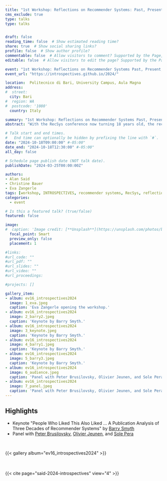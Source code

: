```yaml
---
title: "1st Workshop: Reflections on Recommender Systems: Past, Present, and Future (INTROSPECTIVES)"
cms_exclude: true
type: talks
type: talks


draft: false
reading_time: false  # Show estimated reading time?
share: true  # Show social sharing links?
profile: false  # Show author profile?
commentable: false  # Allow visitors to comment? Supported by the Page, Post, and Docs content types.
editable: false  # Allow visitors to edit the page? Supported by the Page, Post, and Docs content types.

event: "1st Workshop: Reflections on Recommender Systems Past, Present, and Future (INTROSPECTIVES 2024), co-located with RecSys 2024"
event_url: "https://introspectives.github.io/2024/"

location:  Politecnico di Bari, University Campus, Aula Magna
address:
#  street: 
  city: Bari
#  region: WA
#  postcode: '1080'
  country: Italy

summary: "1st Workshop: Reflections on Recommender Systems Past, Present, and Future (INTROSPECTIVES 2024), co-located with RecSys 2024."
abstract: "With the RecSys conference now turning 18 years old, the recommender systems (RS) discipline ventures into 'adulthood'. This workshop serves as a platform for introspection, examining the evolution of RS from its origins in CHI to its current state heavily influenced by and focusing on machine learning. The organizers aim to foster discussions on the past, present, and future of the RS discipline, inviting the community to reflect on key questions such as the maturation of RS, shifts in research focus, and the impact and success of RS in practice. Topics include the changing landscape of RS problems, the evolving role of RS in addressing choice overload to the current motivations driving RS adoption. The workshop encourages open dialogue and critical reflection, bringing forth introspective questions to collaboratively explore the past, present, and future of RS as it transitions into adulthood."

# Talk start and end times.
#   End time can optionally be hidden by prefixing the line with `#`.
date: "2024-10-18T09:00:00" #-05:00"
date_end: "2024-10-18T12:30:00" #-05:00"
all_day: false

# Schedule page publish date (NOT talk date).
publishDate: "2024-03-25T00:00:00Z"

authors:
- Alan Said
- Christine Bauer
- Eva Zangerle
tags: [workshop, INTROSPECTIVES, recommender systems, RecSys, reflection, introspection]
categories:
  - event

# Is this a featured talk? (true/false)
featured: false

image:
#  caption: 'Image credit: [**Unsplash**](https://unsplash.com/photos/bzdhc5b3Bxs)'
  focal_point: Smart
  preview_only: false
  placement: 1

#links:
#url_code: ""
#url_pdf: ""
#url_slides: ""
#url_video: ""
#url_proceedings: 

#projects: []

gallery_item:
- album: ev16_introspectives2024
  image: 1_eva.jpeg
  caption: 'Eva Zangerle opening the workshop.'
- album: ev16_introspectives2024
  image: 2_barry2.jpeg
  caption: 'Keynote by Barry Smyth.' 
- album: ev16_introspectives2024
  image: 3_keynote.jpeg
  caption: 'Keynote by Barry Smyth.' 
- album: ev16_introspectives2024
  image: 4_barry1.jpeg
  caption: 'Keynote by Barry Smyth.' 
- album: ev16_introspectives2024
  image: 5_barry3.jpeg
  caption: 'Keynote by Barry Smyth.' 
- album: ev16_introspectives2024
  image: 6_audience.jpeg
  caption: 'Panel with Peter Brusilovsky, Olivier Jeunen, and Sole Pera.' 
- album: ev16_introspectives2024
  image: 7_panel.jpeg
  caption: 'Panel with Peter Brusilovsky, Olivier Jeunen, and Sole Pera.' 
---
```


## Highlights
* Keynote "People Who Liked This Also Liked … A Publication Analysis of Three Decades of Recommender Systems" by [Barry Smyth](https://barrysmyth.me/)
* Panel with [Peter Brusilovsky](https://www.sci.pitt.edu/people/peter-brusilovsky), [Olivier Jeunen](https://olivierjeunen.github.io), and [Sole Pera](https://solepera.github.io)   

<br>

{{< gallery album="ev16_introspectives2024" >}}

<br>
<br>
{{< cite page="said-2024-introspectives" view="4" >}}